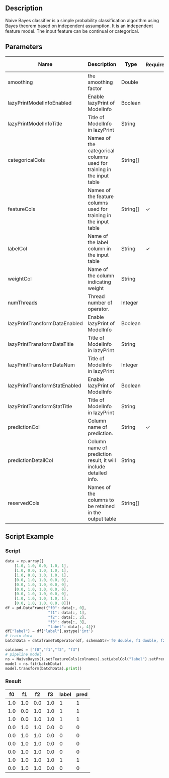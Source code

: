 ## Description
Naive Bayes classifier is a simple probability classification algorithm using
 Bayes theorem based on independent assumption. It is an independent feature model.
 The input feature can be continual or categorical.

## Parameters
| Name | Description | Type | Required？ | Default Value |
| --- | --- | --- | --- | --- |
| smoothing | the smoothing factor | Double |  | 0.0 |
| lazyPrintModelInfoEnabled | Enable lazyPrint of ModelInfo | Boolean |  | false |
| lazyPrintModelInfoTitle | Title of ModelInfo in lazyPrint | String |  | null |
| categoricalCols | Names of the categorical columns used for training in the input table | String[] |  |  |
| featureCols | Names of the feature columns used for training in the input table | String[] | ✓ |  |
| labelCol | Name of the label column in the input table | String | ✓ |  |
| weightCol | Name of the column indicating weight | String |  | null |
| numThreads | Thread number of operator. | Integer |  | 1 |
| lazyPrintTransformDataEnabled | Enable lazyPrint of ModelInfo | Boolean |  | false |
| lazyPrintTransformDataTitle | Title of ModelInfo in lazyPrint | String |  | null |
| lazyPrintTransformDataNum | Title of ModelInfo in lazyPrint | Integer |  | -1 |
| lazyPrintTransformStatEnabled | Enable lazyPrint of ModelInfo | Boolean |  | false |
| lazyPrintTransformStatTitle | Title of ModelInfo in lazyPrint | String |  | null |
| predictionCol | Column name of prediction. | String | ✓ |  |
| predictionDetailCol | Column name of prediction result, it will include detailed info. | String |  |  |
| reservedCols | Names of the columns to be retained in the output table | String[] |  | null |

## Script Example
### Script
```python
data = np.array([
    [1.0, 1.0, 0.0, 1.0, 1],
    [1.0, 0.0, 1.0, 1.0, 1],
    [1.0, 0.0, 1.0, 1.0, 1],
    [0.0, 1.0, 1.0, 0.0, 0],
    [0.0, 1.0, 1.0, 0.0, 0],
    [0.0, 1.0, 1.0, 0.0, 0],
    [0.0, 1.0, 1.0, 0.0, 0],
    [1.0, 1.0, 1.0, 1.0, 1],
    [0.0, 1.0, 1.0, 0.0, 0]])
df = pd.DataFrame({"f0": data[:, 0], 
                   "f1": data[:, 1],
                   "f2": data[:, 2],
                   "f3": data[:, 3],
                   "label": data[:, 4]})
df["label"] = df["label"].astype('int')
# train data
batchData = dataframeToOperator(df, schemaStr='f0 double, f1 double, f2 double, f3 double, label int', op_type='batch')

colnames = ["f0","f1","f2", "f3"]
# pipeline model
ns = NaiveBayes().setFeatureCols(colnames).setLabelCol("label").setPredictionCol("pred")
model = ns.fit(batchData)
model.transform(batchData).print()
```
### Result

f0 | f1 | f2 | f3 | label | pred
---|----|----|----|-------|----
1.0|1.0|0.0|1.0|1|1
1.0|0.0|1.0|1.0|1|1
1.0|0.0|1.0|1.0|1|1
0.0|1.0|1.0|0.0|0|0
0.0|1.0|1.0|0.0|0|0
0.0|1.0|1.0|0.0|0|0
0.0|1.0|1.0|0.0|0|0
1.0|1.0|1.0|1.0|1|1
0.0|1.0|1.0|0.0|0|0




